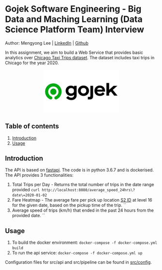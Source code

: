 # Gojek Software Engineering - Big Data and Maching Learning (Data Science Platform Team) Interview

Author: Mengyong Lee | [LinkedIn](https://www.linkedin.com/in/mylee1/) | [Github](https://github.com/mylee16)

In this assignment, we aim to build a Web Service that provides basic analytics over [Chicago Taxi Trips dataset](https://data.cityofchicago.org/Transportation/Taxi-Trips/wrvz-psew). The dataset includes taxi trips in Chicago for the year 2020.


<p align="center">
  <img src="img/Gojek-Logo-Horizontal.jpeg" width=50%/>
  <br>                  
</p>

## Table of contents
1. [Introduction](#introduction)
1. [Usage](#usage)


## Introduction
The API is based on [fastapi](https://fastapi.tiangolo.com/). The code is in python 3.6.7 and is dockerised. The API provides 3 functionalities:
1. Total Trips per Day - Returns the total number of trips in the date range provided
`curl http://localhost:8080/average_speed_24hrs\?date\=2020-01-02`
1. Fare Heatmap - The average fare per pick up location [S2 ID](http://s2geometry.io/) at level 16 for the given date, based on the pickup time of the trip.
``
1. Average speed of trips (km/h) that ended in the past 24 hours from the provided date.
``


## Usage
1. To build the docker environment:
```docker-compose -f docker-compose.yml build```
2. To run the api service:
```docker-compose -f docker-compose.yml up```

 Configuration files for src/api and src/pipeline can be found in [src/config](/src/config). 

